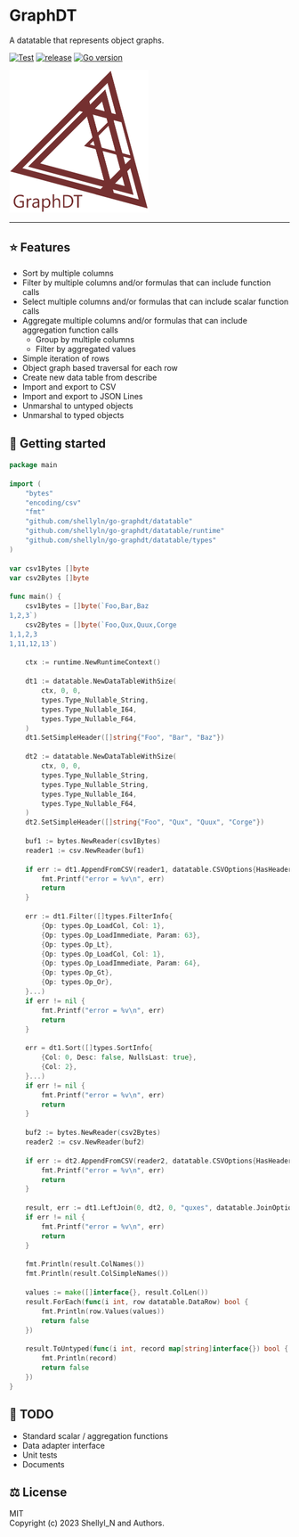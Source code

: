 # GraphDT

A datatable that represents object graphs.


[![Test](https://github.com/shellyln/go-graphdt/actions/workflows/test.yml/badge.svg)](https://github.com/shellyln/go-graphdt/actions/workflows/test.yml)
[![release](https://img.shields.io/github/v/release/shellyln/go-graphdt)](https://github.com/shellyln/go-graphdt/releases)
[![Go version](https://img.shields.io/github/go-mod/go-version/shellyln/go-graphdt)](https://github.com/shellyln/go-graphdt)

<img src="https://raw.githubusercontent.com/shellyln/go-graphdt/master/_assets/logo-graphdt.svg" alt="logo" style="width:250px;" width="250">

---


## ⭐️ Features

* Sort by multiple columns
* Filter by multiple columns and/or formulas that can include function calls
* Select multiple columns and/or formulas that can include scalar function calls
* Aggregate multiple columns and/or formulas that can include aggregation function calls
    * Group by multiple columns
    * Filter by aggregated values
* Simple iteration of rows
* Object graph based traversal for each row
* Create new data table from describe
* Import and export to CSV
* Import and export to JSON Lines
* Unmarshal to untyped objects
* Unmarshal to typed objects

## 🚀 Getting started

```go
package main

import (
    "bytes"
    "encoding/csv"
    "fmt"
    "github.com/shellyln/go-graphdt/datatable"
    "github.com/shellyln/go-graphdt/datatable/runtime"
    "github.com/shellyln/go-graphdt/datatable/types"
)

var csv1Bytes []byte
var csv2Bytes []byte

func main() {
    csv1Bytes = []byte(`Foo,Bar,Baz
1,2,3`)
    csv2Bytes = []byte(`Foo,Qux,Quux,Corge
1,1,2,3
1,11,12,13`)

    ctx := runtime.NewRuntimeContext()

    dt1 := datatable.NewDataTableWithSize(
        ctx, 0, 0,
        types.Type_Nullable_String,
        types.Type_Nullable_I64,
        types.Type_Nullable_F64,
    )
    dt1.SetSimpleHeader([]string{"Foo", "Bar", "Baz"})

    dt2 := datatable.NewDataTableWithSize(
        ctx, 0, 0,
        types.Type_Nullable_String,
        types.Type_Nullable_String,
        types.Type_Nullable_I64,
        types.Type_Nullable_F64,
    )
    dt2.SetSimpleHeader([]string{"Foo", "Qux", "Quux", "Corge"})

    buf1 := bytes.NewReader(csv1Bytes)
    reader1 := csv.NewReader(buf1)

    if err := dt1.AppendFromCSV(reader1, datatable.CSVOptions{HasHeader: true}); err != nil {
        fmt.Printf("error = %v\n", err)
        return
    }

    err := dt1.Filter([]types.FilterInfo{
        {Op: types.Op_LoadCol, Col: 1},
        {Op: types.Op_LoadImmediate, Param: 63},
        {Op: types.Op_Lt},
        {Op: types.Op_LoadCol, Col: 1},
        {Op: types.Op_LoadImmediate, Param: 64},
        {Op: types.Op_Gt},
        {Op: types.Op_Or},
    }...)
    if err != nil {
        fmt.Printf("error = %v\n", err)
        return
    }

    err = dt1.Sort([]types.SortInfo{
        {Col: 0, Desc: false, NullsLast: true},
        {Col: 2},
    }...)
    if err != nil {
        fmt.Printf("error = %v\n", err)
        return
    }

    buf2 := bytes.NewReader(csv2Bytes)
    reader2 := csv.NewReader(buf2)

    if err := dt2.AppendFromCSV(reader2, datatable.CSVOptions{HasHeader: true}); err != nil {
        fmt.Printf("error = %v\n", err)
        return
    }

    result, err := dt1.LeftJoin(0, dt2, 0, "quxes", datatable.JoinOptions{})
    if err != nil {
        fmt.Printf("error = %v\n", err)
        return
    }

    fmt.Println(result.ColNames())
    fmt.Println(result.ColSimpleNames())

    values := make([]interface{}, result.ColLen())
    result.ForEach(func(i int, row datatable.DataRow) bool {
        fmt.Println(row.Values(values))
        return false
    })

    result.ToUntyped(func(i int, record map[string]interface{}) bool {
        fmt.Println(record)
        return false
    })
}
```

## 🚧 TODO

* Standard scalar / aggregation functions
* Data adapter interface
* Unit tests
* Documents


## ⚖️ License

MIT  
Copyright (c) 2023 Shellyl_N and Authors.
